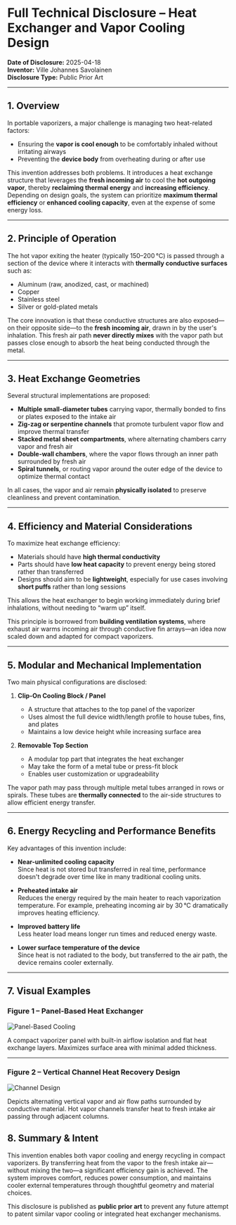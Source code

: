    # Full Technical Disclosure – Heat Exchanger and Vapor Cooling Design
   
   **Date of Disclosure:** 2025-04-18  
   **Inventor:** Ville Johannes Savolainen  
   **Disclosure Type:** Public Prior Art
   
   ---
   
   ## 1. Overview
   
   In portable vaporizers, a major challenge is managing two heat-related factors:
   - Ensuring the **vapor is cool enough** to be comfortably inhaled without irritating airways
   - Preventing the **device body** from overheating during or after use
   
   This invention addresses both problems. It introduces a heat exchange structure that leverages the **fresh incoming air** to cool the **hot outgoing vapor**, thereby **reclaiming thermal energy** and **increasing efficiency**. Depending on design goals, the system can prioritize **maximum thermal efficiency** or **enhanced cooling capacity**, even at the expense of some energy loss.
   
   ---
   
   ## 2. Principle of Operation
   
   The hot vapor exiting the heater (typically 150–200 °C) is passed through a section of the device where it interacts with **thermally conductive surfaces** such as:
   - Aluminum (raw, anodized, cast, or machined)
   - Copper
   - Stainless steel
   - Silver or gold-plated metals
   
   The core innovation is that these conductive structures are also exposed—on their opposite side—to the **fresh incoming air**, drawn in by the user's inhalation. This fresh air path **never directly mixes** with the vapor path but passes close enough to absorb the heat being conducted through the metal.
   
   ---
   
   ## 3. Heat Exchange Geometries
   
   Several structural implementations are proposed:
   
   - **Multiple small-diameter tubes** carrying vapor, thermally bonded to fins or plates exposed to the intake air
   - **Zig-zag or serpentine channels** that promote turbulent vapor flow and improve thermal transfer
   - **Stacked metal sheet compartments**, where alternating chambers carry vapor and fresh air
   - **Double-wall chambers**, where the vapor flows through an inner path surrounded by fresh air
   - **Spiral tunnels**, or routing vapor around the outer edge of the device to optimize thermal contact
   
   In all cases, the vapor and air remain **physically isolated** to preserve cleanliness and prevent contamination.
   
   ---
   
   ## 4. Efficiency and Material Considerations
   
   To maximize heat exchange efficiency:
   - Materials should have **high thermal conductivity**
   - Parts should have **low heat capacity** to prevent energy being stored rather than transferred
   - Designs should aim to be **lightweight**, especially for use cases involving **short puffs** rather than long sessions
   
   This allows the heat exchanger to begin working immediately during brief inhalations, without needing to “warm up” itself.
   
   This principle is borrowed from **building ventilation systems**, where exhaust air warms incoming air through conductive fin arrays—an idea now scaled down and adapted for compact vaporizers.
   
   ---
   
   ## 5. Modular and Mechanical Implementation
   
   Two main physical configurations are disclosed:
   
   1. **Clip-On Cooling Block / Panel**
      - A structure that attaches to the top panel of the vaporizer
      - Uses almost the full device width/length profile to house tubes, fins, and plates
      - Maintains a low device height while increasing surface area
   
   2. **Removable Top Section**
      - A modular top part that integrates the heat exchanger
      - May take the form of a metal tube or press-fit block
      - Enables user customization or upgradeability
   
   The vapor path may pass through multiple metal tubes arranged in rows or spirals. These tubes are **thermally connected** to the air-side structures to allow efficient energy transfer.
   
   ---
   
   ## 6. Energy Recycling and Performance Benefits
   
   Key advantages of this invention include:
   
   - **Near-unlimited cooling capacity**  
     Since heat is not stored but transferred in real time, performance doesn't degrade over time like in many traditional cooling units.
   
   - **Preheated intake air**  
     Reduces the energy required by the main heater to reach vaporization temperature. For example, preheating incoming air by 30 °C dramatically improves heating efficiency.
   
   - **Improved battery life**  
     Less heater load means longer run times and reduced energy waste.
   
   - **Lower surface temperature of the device**  
     Since heat is not radiated to the body, but transferred to the air path, the device remains cooler externally.
   
   ---
   ## 7. Visual Examples

### Figure 1 – Panel-Based Heat Exchanger
![Panel-Based Cooling](heat-exchanger-cooling.png)

A compact vaporizer panel with built-in airflow isolation and flat heat exchange layers. Maximizes surface area with minimal added thickness.

---

### Figure 2 – Vertical Channel Heat Recovery Design
![Channel Design](heat-exchanger-cooling2.png)

Depicts alternating vertical vapor and air flow paths surrounded by conductive material. Hot vapor channels transfer heat to fresh intake air passing through adjacent columns.

   
   ## 8. Summary & Intent
   
   This invention enables both vapor cooling and energy recycling in compact vaporizers. By transferring heat from the vapor to the fresh intake air—without mixing the two—a significant efficiency gain is achieved. The system improves comfort, reduces power consumption, and maintains cooler external temperatures through thoughtful geometry and material choices.
   
   This disclosure is published as **public prior art** to prevent any future attempt to patent similar vapor cooling or integrated heat exchanger mechanisms.
